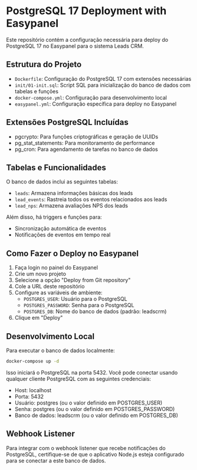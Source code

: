 # PostgreSQL 17 Deployment with Easypanel

Este repositório contém a configuração necessária para deploy do PostgreSQL 17 no Easypanel para o sistema Leads CRM.

## Estrutura do Projeto

- `Dockerfile`: Configuração do PostgreSQL 17 com extensões necessárias
- `init/01-init.sql`: Script SQL para inicialização do banco de dados com tabelas e funções
- `docker-compose.yml`: Configuração para desenvolvimento local
- `easypanel.yml`: Configuração específica para deploy no Easypanel

## Extensões PostgreSQL Incluídas

- pgcrypto: Para funções criptográficas e geração de UUIDs
- pg_stat_statements: Para monitoramento de performance
- pg_cron: Para agendamento de tarefas no banco de dados

## Tabelas e Funcionalidades

O banco de dados inclui as seguintes tabelas:
- `leads`: Armazena informações básicas dos leads
- `lead_events`: Rastreia todos os eventos relacionados aos leads
- `lead_nps`: Armazena avaliações NPS dos leads

Além disso, há triggers e funções para:
- Sincronização automática de eventos
- Notificações de eventos em tempo real

## Como Fazer o Deploy no Easypanel

1. Faça login no painel do Easypanel
2. Crie um novo projeto
3. Selecione a opção "Deploy from Git repository"
4. Cole a URL deste repositório
5. Configure as variáveis de ambiente:
   - `POSTGRES_USER`: Usuário para o PostgreSQL
   - `POSTGRES_PASSWORD`: Senha para o PostgreSQL
   - `POSTGRES_DB`: Nome do banco de dados (padrão: leadscrm)
6. Clique em "Deploy"

## Desenvolvimento Local

Para executar o banco de dados localmente:

```bash
docker-compose up -d
```

Isso iniciará o PostgreSQL na porta 5432. Você pode conectar usando qualquer cliente PostgreSQL com as seguintes credenciais:
- Host: localhost
- Porta: 5432
- Usuário: postgres (ou o valor definido em POSTGRES_USER)
- Senha: postgres (ou o valor definido em POSTGRES_PASSWORD)
- Banco de dados: leadscrm (ou o valor definido em POSTGRES_DB)

## Webhook Listener

Para integrar com o webhook listener que recebe notificações do PostgreSQL, certifique-se de que o aplicativo Node.js esteja configurado para se conectar a este banco de dados.
